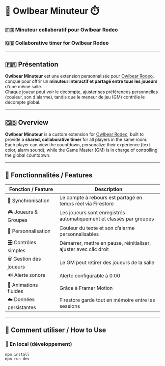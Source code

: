 # 🦉 Owlbear Minuteur ⏱️  
### 🇫🇷 Minuteur collaboratif pour Owlbear Rodeo  
### 🇬🇧 Collaborative timer for Owlbear Rodeo  

---

## 🇫🇷 Présentation

**Owlbear Minuteur** est une extension personnalisée pour [Owlbear Rodeo](https://www.owlbear.rodeo), conçue pour offrir un **minuteur interactif et partagé entre tous les joueurs** d'une même salle.  
Chaque joueur peut voir le décompte, ajuster ses préférences personnelles (couleur, son d'alarme), tandis que le meneur de jeu (GM) contrôle le décompte global.

---

## 🇬🇧 Overview

**Owlbear Minuteur** is a custom extension for [Owlbear Rodeo](https://www.owlbear.rodeo), built to provide a **shared, collaborative timer** for all players in the same room.  
Each player can view the countdown, personalize their experience (text color, alarm sound), while the Game Master (GM) is in charge of controlling the global countdown.

---

## 🧩 Fonctionnalités / Features

| Fonction / Feature | Description |
|--------------------|-------------|
| 🔁 Synchronisation | Le compte à rebours est partagé en temps réel via Firestore |
| 🎮 Joueurs & Groupes | Les joueurs sont enregistrés automatiquement et classés par groupes |
| 🎨 Personnalisation | Couleur du texte et son d’alarme personnalisables |
| 🎛️ Contrôles simples | Démarrer, mettre en pause, réinitialiser, ajuster avec clic droit |
| 🗑️ Gestion des joueurs | Le GM peut retirer des joueurs de la salle |
| 🔊 Alerte sonore | Alerte configurable à 0:00 |
| 🌈 Animations fluides | Grâce à Framer Motion |
| ☁️ Données persistantes | Firestore garde tout en mémoire entre les sessions |

---

## 🚀 Comment utiliser / How to Use

### 🧪 En local (développement)

```bash
npm install
npm run dev

